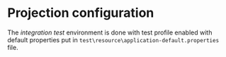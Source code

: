 # Projection configuration
The _integration test_ environment is done with test profile enabled with default properties put in
 `test\resource\application-default.properties` file.